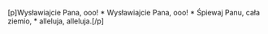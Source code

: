 [p]Wysławiajcie Pana, ooo! * Wysławiajcie Pana, ooo! * Śpiewaj Panu, cała ziemio, * alleluja, alleluja.[/p]